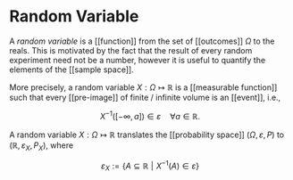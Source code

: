# Random Variable

A *random variable* is a [[function]] from the set of [[outcomes]] $\Omega$ to the reals. This is motivated by the fact that the result of every random experiment need not be a number, however it is useful to quantify the elements of the [[sample space]]. 

More precisely, a random variable $X : \Omega \mapsto \mathbb{R}$ is a [[measurable function]] such that every [[pre-image]] of finite / infinite volume is an [[event]], i.e.,

$$
X^{-1}([-\infty, a]) \in \varepsilon \quad \forall a \in \mathbb{R}. 
$$


A random variable $X: \Omega \mapsto \mathbb{R}$ translates the [[probability space]] $(\Omega, \varepsilon, P)$ to $(\mathbb{R}, \varepsilon_{X}, P_{X})$, where 

$$
\varepsilon_{X} := \{A \subseteq \mathbb{R} \,\, | \,\, X^{-1}(A) \in  \varepsilon\}
$$